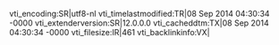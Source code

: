 vti_encoding:SR|utf8-nl
vti_timelastmodified:TR|08 Sep 2014 04:30:34 -0000
vti_extenderversion:SR|12.0.0.0
vti_cacheddtm:TX|08 Sep 2014 04:30:34 -0000
vti_filesize:IR|461
vti_backlinkinfo:VX|
